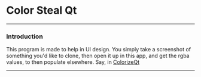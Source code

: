 # Color Steal Qt

---

### Introduction 

This program is made to help in UI design. You simply take a screenshot of something you'd like to clone, 
then open it up in this app, and get the rgba values, to then populate elsewhere. Say, in 
[ColorizeQt](https://github.com/InverseDerivative/ColorizeQt)

---


